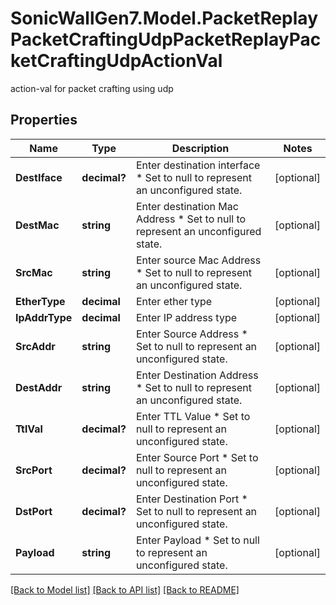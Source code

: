 # SonicWallGen7.Model.PacketReplayPacketCraftingUdpPacketReplayPacketCraftingUdpActionVal
action-val for packet crafting using udp

## Properties

Name | Type | Description | Notes
------------ | ------------- | ------------- | -------------
**DestIface** | **decimal?** | Enter destination interface * Set to null to represent an unconfigured state. | [optional] 
**DestMac** | **string** | Enter destination Mac Address * Set to null to represent an unconfigured state. | [optional] 
**SrcMac** | **string** | Enter source Mac Address * Set to null to represent an unconfigured state. | [optional] 
**EtherType** | **decimal** | Enter ether type | [optional] 
**IpAddrType** | **decimal** | Enter IP address type | [optional] 
**SrcAddr** | **string** | Enter Source Address * Set to null to represent an unconfigured state. | [optional] 
**DestAddr** | **string** | Enter Destination Address * Set to null to represent an unconfigured state. | [optional] 
**TtlVal** | **decimal?** | Enter TTL Value * Set to null to represent an unconfigured state. | [optional] 
**SrcPort** | **decimal?** | Enter Source Port * Set to null to represent an unconfigured state. | [optional] 
**DstPort** | **decimal?** | Enter Destination Port * Set to null to represent an unconfigured state. | [optional] 
**Payload** | **string** | Enter Payload * Set to null to represent an unconfigured state. | [optional] 

[[Back to Model list]](../README.md#documentation-for-models) [[Back to API list]](../README.md#documentation-for-api-endpoints) [[Back to README]](../README.md)

